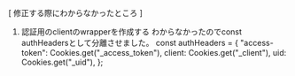[ 修正する際にわからなかったところ ]
1. 認証用のclientのwrapperを作成する
わからなかったのでconst authHeadersとして分離させました。
const authHeaders = {
  "access-token": Cookies.get("_access_token"),
  client: Cookies.get("_client"),
  uid: Cookies.get("_uid"),
};
